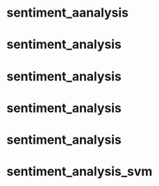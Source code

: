 # sentiment_aanalysis
# sentiment_analysis
# sentiment_analysis
# sentiment_analysis
# sentiment_analysis
# sentiment_analysis_svm
